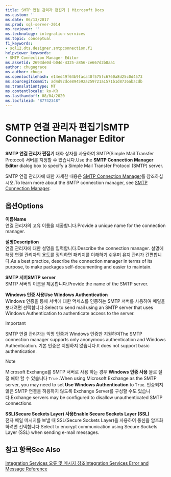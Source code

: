 ```yaml
---
title: SMTP 연결 관리자 편집기 | Microsoft Docs
ms.custom: ''
ms.date: 06/13/2017
ms.prod: sql-server-2014
ms.reviewer: ''
ms.technology: integration-services
ms.topic: conceptual
f1_keywords:
- sql12.dts.designer.smtpconnection.f1
helpviewer_keywords:
- SMTP Connection Manager Editor
ms.assetid: 2693de0d-b04d-4325-a856-ce667d2b8aa1
author: chugugrace
ms.author: chugu
ms.openlocfilehash: e14ed49f64b9faca40f575fc6760a8d25c0d4573
ms.sourcegitcommit: ad4d92dce894592a259721a1571b1d8736abacdb
ms.translationtype: MT
ms.contentlocale: ko-KR
ms.lasthandoff: 08/04/2020
ms.locfileid: "87742348"
---
```

# <a name="smtp-connection-manager-editor"></a><span data-ttu-id="93212-102">SMTP 연결 관리자 편집기</span><span class="sxs-lookup"><span data-stu-id="93212-102">SMTP Connection Manager Editor</span></span>
  <span data-ttu-id="93212-103">**SMTP 연결 관리자 편집기** 대화 상자를 사용하여 SMTP(Simple Mail Transfer Protocol) 서버를 지정할 수 있습니다.</span><span class="sxs-lookup"><span data-stu-id="93212-103">Use the **SMTP Connection Manager Editor** dialog box to specify a Simple Mail Transfer Protocol (SMTP) server.</span></span>  
  
 <span data-ttu-id="93212-104">SMTP 연결 관리자에 대한 자세한 내용은 [SMTP Connection Manager](connection-manager/smtp-connection-manager.md)를 참조하십시오.</span><span class="sxs-lookup"><span data-stu-id="93212-104">To learn more about the SMTP connection manager, see [SMTP Connection Manager](connection-manager/smtp-connection-manager.md).</span></span>  
  
## <a name="options"></a><span data-ttu-id="93212-105">옵션</span><span class="sxs-lookup"><span data-stu-id="93212-105">Options</span></span>  
 <span data-ttu-id="93212-106">**이름**</span><span class="sxs-lookup"><span data-stu-id="93212-106">**Name**</span></span>  
 <span data-ttu-id="93212-107">연결 관리자의 고유 이름을 제공합니다.</span><span class="sxs-lookup"><span data-stu-id="93212-107">Provide a unique name for the connection manager.</span></span>  
  
 <span data-ttu-id="93212-108">**설명**</span><span class="sxs-lookup"><span data-stu-id="93212-108">**Description**</span></span>  
 <span data-ttu-id="93212-109">연결 관리자에 대한 설명을 입력합니다.</span><span class="sxs-lookup"><span data-stu-id="93212-109">Describe the connection manager.</span></span> <span data-ttu-id="93212-110">설명에 해당 연결 관리자의 용도를 정의하면 패키지를 이해하기 쉬우며 유지 관리가 간편합니다.</span><span class="sxs-lookup"><span data-stu-id="93212-110">As a best practice, describe the connection manager in terms of its purpose, to make packages self-documenting and easier to maintain.</span></span>  
  
 <span data-ttu-id="93212-111">**SMTP 서버**</span><span class="sxs-lookup"><span data-stu-id="93212-111">**SMTP server**</span></span>  
 <span data-ttu-id="93212-112">SMTP 서버의 이름을 제공합니다.</span><span class="sxs-lookup"><span data-stu-id="93212-112">Provide the name of the SMTP server.</span></span>  
  
 <span data-ttu-id="93212-113">**Windows 인증 사용**</span><span class="sxs-lookup"><span data-stu-id="93212-113">**Use Windows Authentication**</span></span>  
 <span data-ttu-id="93212-114">Windows 인증을 통해 서버에 대한 액세스를 인증하는 SMTP 서버를 사용하여 메일을 보내려면 선택합니다.</span><span class="sxs-lookup"><span data-stu-id="93212-114">Select to send mail using an SMTP server that uses Windows Authentication to authenticate access to the server.</span></span>  
  
> [!IMPORTANT]  
>  <span data-ttu-id="93212-115">SMTP 연결 관리자는 익명 인증과 Windows 인증만 지원하며</span><span class="sxs-lookup"><span data-stu-id="93212-115">The SMTP connection manager supports only anonymous authentication and Windows Authentication.</span></span> <span data-ttu-id="93212-116">기본 인증은 지원하지 않습니다.</span><span class="sxs-lookup"><span data-stu-id="93212-116">It does not support basic authentication.</span></span>  
  
> [!NOTE]  
>  <span data-ttu-id="93212-117">Microsoft Exchange를 SMTP 서버로 사용 하는 경우 **Windows 인증 사용** 을로 설정 해야 할 수 있습니다 `True` .</span><span class="sxs-lookup"><span data-stu-id="93212-117">When using Microsoft Exchange as the SMTP server, you may need to set **Use Windows Authentication** to `True`.</span></span> <span data-ttu-id="93212-118">인증되지 않은 SMTP 연결을 허용하지 않도록 Exchange Server를 구성할 수도 있습니다.</span><span class="sxs-lookup"><span data-stu-id="93212-118">Exchange servers may be configured to disallow unauthenticated SMTP connections.</span></span>  
  
 <span data-ttu-id="93212-119">**SSL(Secure Sockets Layer) 사용**</span><span class="sxs-lookup"><span data-stu-id="93212-119">**Enable Secure Sockets Layer (SSL)**</span></span>  
 <span data-ttu-id="93212-120">전자 메일 메시지를 보낼 때 SSL(Secure Sockets Layer)을 사용하여 통신을 암호화하려면 선택합니다.</span><span class="sxs-lookup"><span data-stu-id="93212-120">Select to encrypt communication using Secure Sockets Layer (SSL) when sending e-mail messages.</span></span>  
  
## <a name="see-also"></a><span data-ttu-id="93212-121">참고 항목</span><span class="sxs-lookup"><span data-stu-id="93212-121">See Also</span></span>  
 [<span data-ttu-id="93212-122">Integration Services 오류 및 메시지 참조</span><span class="sxs-lookup"><span data-stu-id="93212-122">Integration Services Error and Message Reference</span></span>](../../2014/integration-services/integration-services-error-and-message-reference.md)  
  
  
